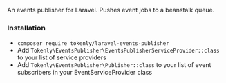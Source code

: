 An events publisher for Laravel.  Pushes event jobs to a beanstalk queue.

### Installation

- `composer require tokenly/laravel-events-publisher`
- Add `Tokenly\EventsPublisher\EventsPublisherServiceProvider::class` to your list of service providers
- Add `Tokenly\EventsPublisher\Publisher::class` to your list of event subscribers in your EventServiceProvider class

